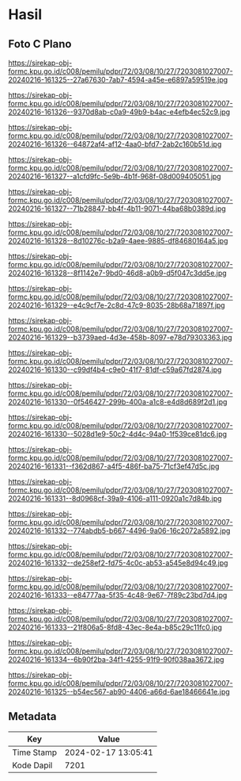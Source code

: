 # Hasil

## Foto C Plano

https://sirekap-obj-formc.kpu.go.id/c008/pemilu/pdpr/72/03/08/10/27/7203081027007-20240216-161325--27a67630-7ab7-4594-a45e-e6897a59519e.jpg

https://sirekap-obj-formc.kpu.go.id/c008/pemilu/pdpr/72/03/08/10/27/7203081027007-20240216-161326--9370d8ab-c0a9-49b9-b4ac-e4efb4ec52c9.jpg

https://sirekap-obj-formc.kpu.go.id/c008/pemilu/pdpr/72/03/08/10/27/7203081027007-20240216-161326--64872af4-af12-4aa0-bfd7-2ab2c160b51d.jpg

https://sirekap-obj-formc.kpu.go.id/c008/pemilu/pdpr/72/03/08/10/27/7203081027007-20240216-161327--a1cfd9fc-5e9b-4b1f-968f-08d009405051.jpg

https://sirekap-obj-formc.kpu.go.id/c008/pemilu/pdpr/72/03/08/10/27/7203081027007-20240216-161327--71b28847-bb4f-4b11-9071-44ba68b0389d.jpg

https://sirekap-obj-formc.kpu.go.id/c008/pemilu/pdpr/72/03/08/10/27/7203081027007-20240216-161328--8d10276c-b2a9-4aee-9885-df84680164a5.jpg

https://sirekap-obj-formc.kpu.go.id/c008/pemilu/pdpr/72/03/08/10/27/7203081027007-20240216-161328--8f1142e7-9bd0-46d8-a0b9-d5f047c3dd5e.jpg

https://sirekap-obj-formc.kpu.go.id/c008/pemilu/pdpr/72/03/08/10/27/7203081027007-20240216-161329--e4c9cf7e-2c8d-47c9-8035-28b68a71897f.jpg

https://sirekap-obj-formc.kpu.go.id/c008/pemilu/pdpr/72/03/08/10/27/7203081027007-20240216-161329--b3739aed-4d3e-458b-8097-e78d79303363.jpg

https://sirekap-obj-formc.kpu.go.id/c008/pemilu/pdpr/72/03/08/10/27/7203081027007-20240216-161330--c99df4b4-c9e0-41f7-81df-c59a67fd2874.jpg

https://sirekap-obj-formc.kpu.go.id/c008/pemilu/pdpr/72/03/08/10/27/7203081027007-20240216-161330--0f546427-299b-400a-a1c8-e4d8d689f2d1.jpg

https://sirekap-obj-formc.kpu.go.id/c008/pemilu/pdpr/72/03/08/10/27/7203081027007-20240216-161330--5028d1e9-50c2-4d4c-94a0-1f539ce81dc6.jpg

https://sirekap-obj-formc.kpu.go.id/c008/pemilu/pdpr/72/03/08/10/27/7203081027007-20240216-161331--f362d867-a4f5-486f-ba75-71cf3ef47d5c.jpg

https://sirekap-obj-formc.kpu.go.id/c008/pemilu/pdpr/72/03/08/10/27/7203081027007-20240216-161331--8d0968cf-39a9-4106-a111-0920a1c7d84b.jpg

https://sirekap-obj-formc.kpu.go.id/c008/pemilu/pdpr/72/03/08/10/27/7203081027007-20240216-161332--774abdb5-b667-4496-9a06-16c2072a5892.jpg

https://sirekap-obj-formc.kpu.go.id/c008/pemilu/pdpr/72/03/08/10/27/7203081027007-20240216-161332--de258ef2-fd75-4c0c-ab53-a545e8d94c49.jpg

https://sirekap-obj-formc.kpu.go.id/c008/pemilu/pdpr/72/03/08/10/27/7203081027007-20240216-161333--e84777aa-5f35-4c48-9e67-7f89c23bd7d4.jpg

https://sirekap-obj-formc.kpu.go.id/c008/pemilu/pdpr/72/03/08/10/27/7203081027007-20240216-161333--21f806a5-8fd8-43ec-8e4a-b85c29c11fc0.jpg

https://sirekap-obj-formc.kpu.go.id/c008/pemilu/pdpr/72/03/08/10/27/7203081027007-20240216-161334--6b90f2ba-34f1-4255-91f9-90f038aa3672.jpg

https://sirekap-obj-formc.kpu.go.id/c008/pemilu/pdpr/72/03/08/10/27/7203081027007-20240216-161325--b54ec567-ab90-4406-a66d-6ae18466641e.jpg


## Metadata

| Key        | Value               |
| ---------- | ------------------- |
| Time Stamp | 2024-02-17 13:05:41 |
| Kode Dapil | 7201                |



